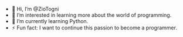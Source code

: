- 👋 Hi, I’m @ZioTogni
- 👀 I’m interested in learning more about the world of programming.
- 🌱 I’m currently learning Python.
- ⚡ Fun fact: I want to continue this passion to become a programmer.
